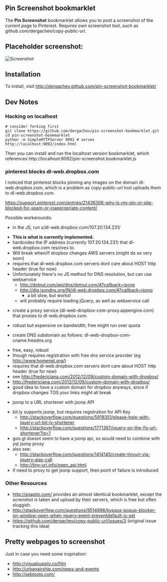 ## Pin Screenshot bookmarklet

The __Pin Screenshot__ bookmarklet allows you to post a screenshot of the current page to Pinterest. Requires own screenshot tool, such as github.com/dergachev/copy-public-url. 

## Placeholder screenshot:

![Screenshot](https://raw.github.com/dergachev/pin-screenshot-bookmarklet/gh-pages/screencast.gif)


## Installation

To install, visit http://dergachev.github.com/pin-screenshot-bookmarklet/

## Dev Notes

### Hacking on localhost

```
# consider forking first
git clone https://github.com/dergachev/pin-screenshot-bookmarklet.git 
cd pin-screenshot-bookmarklet
python -m SimpleHTTPServer 9092 # serves http://localhost:9092/index.html
```

Then you can install and run the localhost version bookmarklet, which
references http://localhost:9092/pin-screenshot.bookmarklet.js

### pinterest blocks dl-web.dropbox.com

I noticed that pinterest blocks pinning any images on the domain
dl-web.dropbox.com, which is a problem as copy-public-url tool uploads them to
dl-web.dropbox.com.

https://support.pinterest.com/entries/21436306-why-is-my-pin-or-site-blocked-for-spam-or-inappropriate-content/

Possible workarounds:

* in the JS, run s/dl-web.dropbox.com/107.20.134.231/
 - **This is what is currently implemented.**
 - hardcodes the IP address (currently 107.20.134.231) that dl-web.dropbox.com resolves to.
 - Will break when/if dropbox changes AWS servers (might do so very soon)
 - requires that dl-web.dropbox.com servers dont care about HOST http header (true for now)
 - Unfortunately there's no JS method for DNS resolution, but can use webservice
   - http://dotnul.com/api/dns/dotnul.com/A?callback=jsonp
   - http://dig.jsondns.org/IN/dl-web.dropbox.com/A?callback=jsonp
     - a bit slow, but works!
   - will probably require loading jQuery, as well as webservice call
* create a proxy service (dl-web-dropbox-com-proxy.appengine.com) that proxies to dl-web.dropbox.com.
 - robust but expensive on bandwidth; free might run over quota
* create DNS subdomain as follows: dl-web-dropbox-com-cname.freedns.org
 - free, easy, robust 
 - though requires registration with free dns service provider (eg http://www.homenet.org/)
 - requires that dl-web.dropbox.com servers dont care about HOST http header (true for now)
 - see http://fredericiana.com/2012/12/09/custom-domain-with-dropbox/
 - http://fredericiana.com/2012/12/09/custom-domain-with-dropbox/
 - good idea to have a custom domain for dropbox anyways, since if dropbox changes TOS your links might all break
* jsonp to a URL shortener with jsonp API
 - bit.ly supports jsonp, but requires registration for API Key
   - http://stackoverflow.com/questions/5918351/please-help-with-jquery-url-bit-ly-shortener
   - http://stackoverflow.com/questions/1771397/jquery-on-the-fly-url-shortener?lq=1
 - goo.gl doesnt seem to have a jsonp api, so would need to combine with yql jsonp proxy
 - also see:
   - http://stackoverflow.com/questions/1414145/create-tinyurl-via-jquery-ajax-call
   - http://tiny-url.info/open_api.html
 - if need to proxy to get jsonp support, then point of failure is introduced

### Other Resources

* http://snapito.com/ provides an almost identical bookmarklet, except the screnshot is taken and upload by their servers, which is free but often sluggish.
* http://stackoverflow.com/questions/9514698/bypass-popup-blocker-on-window-open-when-jquery-event-preventdefault-is-set
* https://github.com/dergachev/copy-public-url/issues/3 (original issue tracking this idea)

## Pretty webpages to screenshot

Just in case you need some inspiration:

* http://visualsupply.co/film
* http://urbanairship.com/news-and-events
* http://sebtoots.com/



